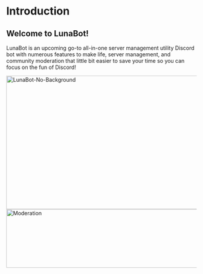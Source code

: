 # Introduction

## Welcome to LunaBot!

LunaBot is an upcoming go-to all-in-one server management utility Discord bot with numerous features to make life, server management, and community moderation that little bit easier to save your time so you can focus on the fun of Discord!


<img width="638" height="353" alt="LunaBot-No-Background" src="https://github.com/user-attachments/assets/059b2660-5f92-45e6-bbea-8065b3f9a59e" />
<img width="745" height="155" alt="Moderation" src="https://github.com/user-attachments/assets/b356ae95-95eb-474f-8312-491f0a14fb04" />
